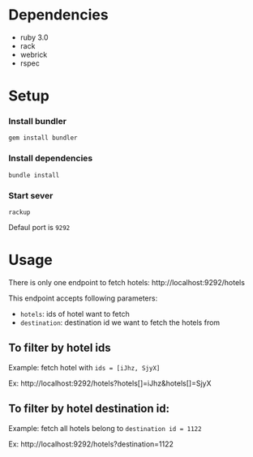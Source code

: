 # Dependencies
- ruby 3.0
- rack
- webrick
- rspec

# Setup

### Install bundler
```
gem install bundler
```

### Install dependencies
```
bundle install
```

### Start sever
```
rackup
```

Defaul port is `9292`

# Usage

There is only one endpoint to fetch hotels: http://localhost:9292/hotels

This endpoint accepts following parameters:
- `hotels`: ids of hotel want to fetch
- `destination`: destination id we want to fetch the hotels from

## To filter by hotel ids

Example: fetch hotel with `ids = [iJhz, SjyX]`

Ex: http://localhost:9292/hotels?hotels[]=iJhz&hotels[]=SjyX

## To filter by hotel destination id:

Example: fetch all hotels belong to `destination id = 1122`

Ex: http://localhost:9292/hotels?destination=1122
